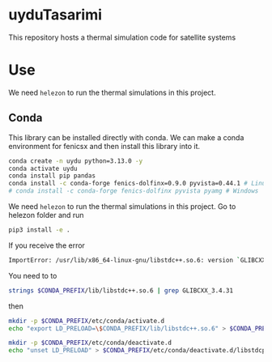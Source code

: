 # uyduTasarimi
This repository hosts a thermal simulation code for satellite systems

# Use

We need `helezon` to run the thermal simulations in this project.

## Conda

This library can be installed directly with conda. We can make a conda environment for fenicsx and then install this library into it.

```bash
conda create -n uydu python=3.13.0 -y
conda activate uydu
conda install pip pandas
conda install -c conda-forge fenics-dolfinx=0.9.0 pyvista=0.44.1 # Linux and macOS
# conda install -c conda-forge fenics-dolfinx pyvista pyamg # Windows
```

We need `helezon` to run the thermal simulations in this project. Go to helezon folder and run
    
```bash
pip3 install -e .
```

If you receive the error

```bash
ImportError: /usr/lib/x86_64-linux-gnu/libstdc++.so.6: version `GLIBCXX_3.4.31' not found
```

You need to to 
```bash
strings $CONDA_PREFIX/lib/libstdc++.so.6 | grep GLIBCXX_3.4.31
```

then 

```bash
mkdir -p $CONDA_PREFIX/etc/conda/activate.d
echo "export LD_PRELOAD=\$CONDA_PREFIX/lib/libstdc++.so.6" > $CONDA_PREFIX/etc/conda/activate.d/libstdcpp_preload.sh

mkdir -p $CONDA_PREFIX/etc/conda/deactivate.d
echo "unset LD_PRELOAD" > $CONDA_PREFIX/etc/conda/deactivate.d/libstdcpp_preload.sh

```
